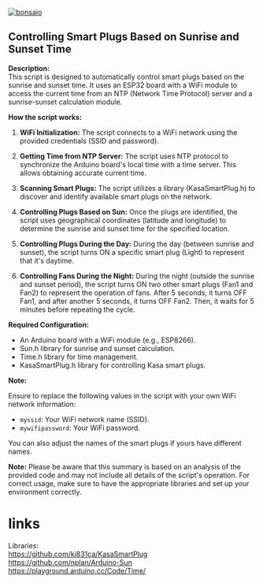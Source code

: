<a href="https://imgbb.com/"><img src="https://i.ibb.co/JHpNY2n/bonsaio.png" alt="bonsaio" border="0"></a><br>

## Controlling Smart Plugs Based on Sunrise and Sunset Time

**Description:**\
This script is designed to automatically control smart plugs based on the sunrise and sunset time. It uses an ESP32 board with a WiFi module to access the current time from an NTP (Network Time Protocol) server and a sunrise-sunset calculation module.

**How the script works:**

1.  **WiFi Initialization:** The script connects to a WiFi network using the provided credentials (SSID and password).

2.  **Getting Time from NTP Server:** The script uses NTP protocol to synchronize the Arduino board's local time with a time server. This allows obtaining accurate current time.

3.  **Scanning Smart Plugs:** The script utilizes a library (KasaSmartPlug.h) to discover and identify available smart plugs on the network.

4.  **Controlling Plugs Based on Sun:** Once the plugs are identified, the script uses geographical coordinates (latitude and longitude) to determine the sunrise and sunset time for the specified location.

5.  **Controlling Plugs During the Day:** During the day (between sunrise and sunset), the script turns ON a specific smart plug (Light) to represent that it's daytime.

6.  **Controlling Fans During the Night:** During the night (outside the sunrise and sunset period), the script turns ON two other smart plugs (Fan1 and Fan2) to represent the operation of fans. After 5 seconds, it turns OFF Fan1, and after another 5 seconds, it turns OFF Fan2. Then, it waits for 5 minutes before repeating the cycle.

**Required Configuration:**

-   An Arduino board with a WiFi module (e.g., ESP8266).
-   Sun.h library for sunrise and sunset calculation.
-   Time.h library for time management.
-   KasaSmartPlug.h library for controlling Kasa smart plugs.

**Note:**

Ensure to replace the following values in the script with your own WiFi network information:

-   `myssid`: Your WiFi network name (SSID).
-   `mywifipassword`: Your WiFi password.

You can also adjust the names of the smart plugs if yours have different names.

**Note:** Please be aware that this summary is based on an analysis of the provided code and may not include all details of the script's operation. For correct usage, make sure to have the appropriate libraries and set up your environment correctly.

# links
Libraries: <br>
https://github.com/kj831ca/KasaSmartPlug<br>
https://github.com/nplan/Arduino-Sun<br>
https://playground.arduino.cc/Code/Time/<br>
